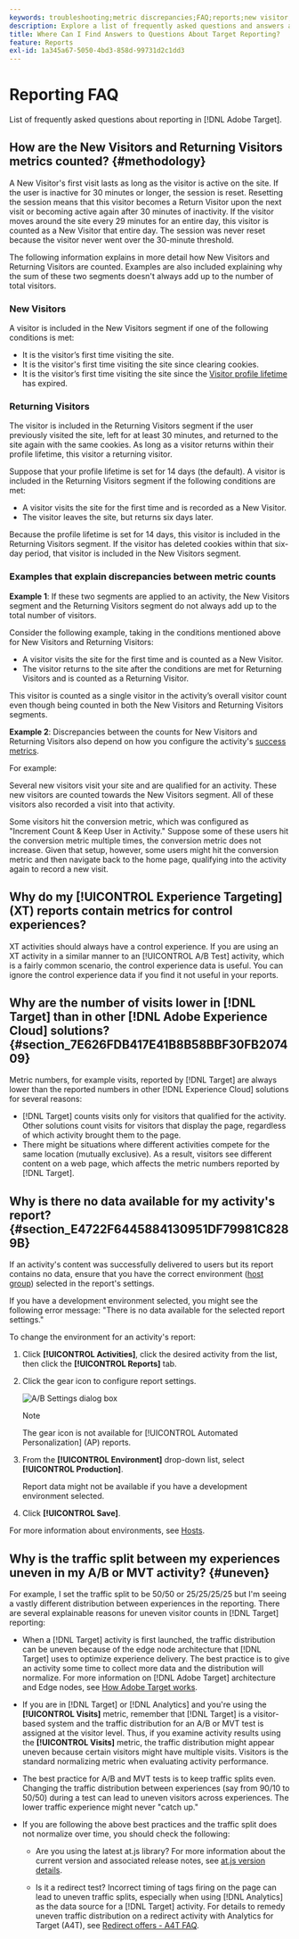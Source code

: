 ```yaml
---
keywords: troubleshooting;metric discrepancies;FAQ;reports;new visitor;new visitors;returning visitor;returning visitors;return visit;new visit
description: Explore a list of frequently asked questions and answers about Adobe Target reporting.
title: Where Can I Find Answers to Questions About Target Reporting?
feature: Reports
exl-id: 1a345a67-5050-4bd3-858d-99731d2c1dd3
---
```

# Reporting FAQ

List of frequently asked questions about reporting in [!DNL Adobe Target].

## How are the New Visitors and Returning Visitors metrics counted? {#methodology}

A New Visitor's first visit lasts as long as the visitor is active on the site.
If the user is inactive for 30 minutes or longer, the session is reset. Resetting the session means that this visitor becomes a Return Visitor upon the next visit or becoming active again after 30 minutes of inactivity. 
If the visitor moves around the site every 29 minutes for an entire day, this visitor is counted as a New Visitor that entire day. The session was never reset because the visitor never went over the 30-minute threshold.  

The following information explains in more detail how New Visitors and Returning Visitors are counted. Examples are also included explaining why the sum of these two segments doesn't always add up to the number of total visitors.

### New Visitors

A visitor is included in the New Visitors segment if one of the following conditions is met:

* It is the visitor’s first time visiting the site.
* It is the visitor's first time visiting the site since clearing cookies.
* It is the visitor’s first time visiting the site since the [Visitor profile lifetime](/help/c-target/c-visitor-profile/visitor-profile-lifetime.md) has expired.

### Returning Visitors 

The visitor is included in the Returning Visitors segment if the user previously visited the site, left for at least 30 minutes, and returned to the site again with the same cookies. As long as a visitor returns within their profile lifetime, this visitor a returning visitor.

Suppose that your profile lifetime is set for 14 days (the default). A visitor is included in the Returning Visitors segment if the following conditions are met:

* A visitor visits the site for the first time and is recorded as a New Visitor.
* The visitor leaves the site, but returns six days later.

Because the profile lifetime is set for 14 days, this visitor is included in the Returning Visitors segment. If the visitor has deleted cookies within that six-day period, that visitor is included in the New Visitors segment.

### Examples that explain discrepancies between metric counts 

**Example 1**: If these two segments are applied to an activity, the New Visitors segment and the Returning Visitors segment do not always add up to the total number of visitors.

Consider the following example, taking in the conditions mentioned above for New Visitors and Returning Visitors:

* A visitor visits the site for the first time and is counted as a New Visitor.
* The visitor returns to the site after the conditions are met for Returning Visitors and is counted as a Returning Visitor.

This visitor is counted as a single visitor in the activity’s overall visitor count even though being counted in both the New Visitors and Returning Visitors segments.

**Example 2**: Discrepancies between the counts for New Visitors and Returning Visitors also depend on how you configure the activity's [success metrics](/help/c-activities/r-success-metrics/success-metrics.md).

For example:

Several new visitors visit your site and are qualified for an activity. These new visitors are counted towards the New Visitors segment. All of these visitors also recorded a visit into that activity.

Some visitors hit the conversion metric, which was configured as "Increment Count & Keep User in Activity." Suppose some of these users hit the conversion metric multiple times, the conversion metric does not increase. Given that setup, however, some users might hit the conversion metric and then navigate back to the home page, qualifying into the activity again to record a new visit.

## Why do my [!UICONTROL Experience Targeting] (XT) reports contain metrics for control experiences?

XT activities should always have a control experience. If you are using an XT activity in a similar manner to an [!UICONTROL A/B Test] activity, which is a fairly common scenario, the control experience data is useful. You can ignore the control experience data if you find it not useful in your reports.

## Why are the number of visits lower in [!DNL Target] than in other [!DNL Adobe Experience Cloud] solutions? {#section_7E626FDB417E41B8B58BBF30FB207409}

Metric numbers, for example visits, reported by [!DNL Target] are always lower than the reported numbers in other [!DNL Experience Cloud] solutions for several reasons:

* [!DNL Target] counts visits only for visitors that qualified for the activity. Other solutions count visits for visitors that display the page, regardless of which activity brought them to the page. 
* There might be situations where different activities compete for the same location (mutually exclusive). As a result, visitors see different content on a web page, which affects the metric numbers reported by [!DNL Target].

## Why is there no data available for my activity's report? {#section_E4722F6445884130951DF79981C8289B}

If an activity's content was successfully delivered to users but its report contains no data, ensure that you have the correct environment ([host group](/help/administrating-target/hosts.md)) selected in the report's settings.

If you have a development environment selected, you might see the following error message: "There is no data available for the selected report settings."

To change the environment for an activity's report:

1. Click **[!UICONTROL Activities]**, click the desired activity from the list, then click the **[!UICONTROL Reports]** tab. 
1. Click the gear icon to configure report settings.

   ![A/B Settings dialog box](/help/c-reports/c-report-settings/assets/ab_settings_dialog.png)

   >[!NOTE]
   >
   >The gear icon is not available for [!UICONTROL Automated Personalization] (AP) reports.

1. From the **[!UICONTROL Environment]** drop-down list, select **[!UICONTROL Production]**.

   Report data might not be available if you have a development environment selected. 

1. Click **[!UICONTROL Save]**.

For more information about environments, see [Hosts](/help/administrating-target/hosts.md#concept_516BB01EBFBD4449AB03940D31AEB66E).

## Why is the traffic split between my experiences uneven in my A/B or MVT activity? {#uneven}

For example, I set the traffic split to be 50/50 or 25/25/25/25 but I'm seeing a vastly different distribution between experiences in the reporting. There are several explainable reasons for uneven visitor counts in [!DNL Target] reporting:

* When a [!DNL Target] activity is first launched, the traffic distribution can be uneven because of the edge node architecture that [!DNL Target] uses to optimize experience delivery. The best practice is to give an activity some time to collect more data and the distribution will normalize. For more information on [!DNL Adobe Target] architecture and Edge nodes, see [How Adobe Target works](/help/c-intro/how-target-works.md).
* If you are in [!DNL Target] or [!DNL Analytics] and you're using the **[!UICONTROL Visits]** metric, remember that [!DNL Target] is a visitor-based system and the traffic distribution for an A/B or MVT test is assigned at the visitor level. Thus, if you examine activity results using the **[!UICONTROL Visits]** metric, the traffic distribution might appear uneven because certain visitors might have multiple visits. Visitors is the standard normalizing metric when evaluating activity performance.
* The best practice for A/B and MVT tests is to keep traffic splits even. Changing the traffic distribution between experiences (say from 90/10 to 50/50) during a test can lead to uneven visitors across experiences. The lower traffic experience might never "catch up."
* If you are following the above best practices and the traffic split does not normalize over time, you should check the following:

  * Are you using the latest at.js library? For more information about the current version and associated release notes, see [at.js version details](/help/c-implementing-target/c-implementing-target-for-client-side-web/target-atjs-versions.md).

  * Is it a redirect test? Incorrect timing of tags firing on the page can lead to uneven traffic splits, especially when using [!DNL Analytics] as the data source for a [!DNL Target] activity. For details to remedy uneven traffic distribution on a redirect activity with Analytics for Target (A4T), see [Redirect offers - A4T FAQ](/help/c-integrating-target-with-mac/a4t/r-a4t-faq/a4t-faq-redirect-offers.md).

